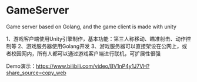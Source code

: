 # GameServer
Game server based on Golang, and the game client is made with unity

1、游戏客户端使用Unity引擎制作，基本功能：第三人称移动、瞄准射击、动作控制等
2、游戏服务器使用Golang开发
3、游戏服务器可以直接架设在公网上，或者校园网内，所有人都可以通过游戏客户端进行联机，可扩展性很强

Demo演示：https://www.bilibili.com/video/BV1nP4y1J7VH?share_source=copy_web
